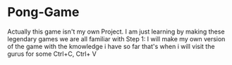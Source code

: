 # Pong-Game
Actually this game isn't my own Project. I am just learning by making these legendary games we are all familiar with
 Step 1: I will make my own version of the game with the kmowledge i have so far that's when i will visit the gurus for some Ctrl+C, Ctrl+ V 
